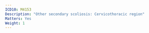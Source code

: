 ```yaml
---
ICD10: M4153
Description: "Other secondary scoliosis: Cervicothoracic region"
Matters: Yes
Weight: 1
---
```


